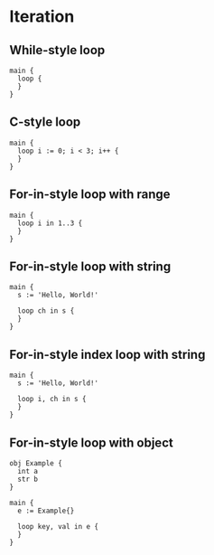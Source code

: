 # Iteration

## While-style loop
```the
main {
  loop {
  }
}
```

## C-style loop
```the
main {
  loop i := 0; i < 3; i++ {
  }
}
```

## For-in-style loop with range
```the
main {
  loop i in 1..3 {
  }
}
```

## For-in-style loop with string
```the
main {
  s := 'Hello, World!'

  loop ch in s {
  }
}
```

## For-in-style index loop with string
```the
main {
  s := 'Hello, World!'

  loop i, ch in s {
  }
}
```

## For-in-style loop with object
```the
obj Example {
  int a
  str b
}

main {
  e := Example{}

  loop key, val in e {
  }
}
```
